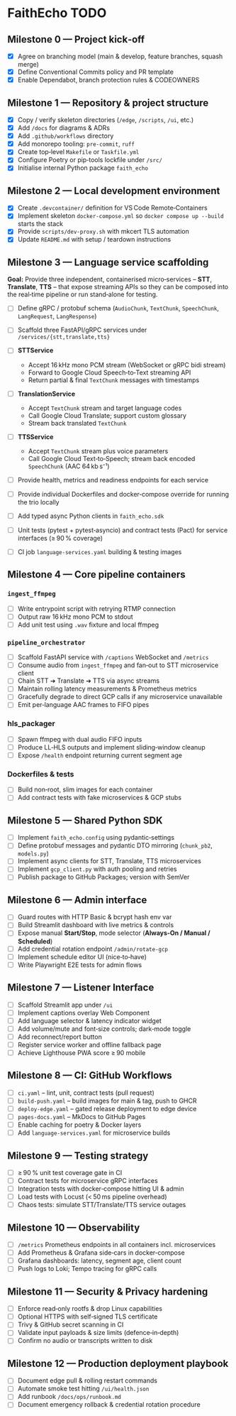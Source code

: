 # FaithEcho TODO

## Milestone 0 — Project kick‑off

- [x] Agree on branching model (main & develop, feature branches, squash merge)
- [x] Define Conventional Commits policy and PR template
- [x] Enable Dependabot, branch protection rules & CODEOWNERS

## Milestone 1 — Repository & project structure

- [x] Copy / verify skeleton directories (`/edge`, `/scripts`, `/ui`, etc.)
- [x] Add `/docs` for diagrams & ADRs
- [x] Add `.github/workflows` directory
- [x] Add monorepo tooling: `pre‑commit`, `ruff`
- [x] Create top‑level `Makefile` or `Taskfile.yml`
- [x] Configure Poetry or pip‑tools lockfile under `/src/`
- [x] Initialise internal Python package `faith_echo`

## Milestone 2 — Local development environment

- [x] Create `.devcontainer/` definition for VS Code Remote‑Containers
- [x] Implement skeleton `docker-compose.yml` so `docker compose up --build` starts the stack
- [x] Provide `scripts/dev‑proxy.sh` with mkcert TLS automation
- [x] Update `README.md` with setup / teardown instructions

## Milestone 3 — Language service scaffolding

**Goal:** Provide three independent, containerised micro‑services – **STT**, **Translate**, **TTS** – that expose streaming APIs so they can be composed into the real‑time pipeline or run stand‑alone for testing.

- [ ] Define gRPC / protobuf schema (`AudioChunk`, `TextChunk`, `SpeechChunk`, `LangRequest`, `LangResponse`)
- [ ] Scaffold three FastAPI/gRPC services under `/services/{stt,translate,tts}`
- [ ] **STTService**

  * Accept 16 kHz mono PCM stream (WebSocket or gRPC bidi stream)
  * Forward to Google Cloud Speech‑to‑Text streaming API
  * Return partial & final `TextChunk` messages with timestamps
- [ ] **TranslationService**

  * Accept `TextChunk` stream and target language codes
  * Call Google Cloud Translate; support custom glossary
  * Stream back translated `TextChunk`
- [ ] **TTSService**

  * Accept `TextChunk` stream plus voice parameters
  * Call Google Cloud Text‑to‑Speech; stream back encoded `SpeechChunk` (AAC 64 kb s⁻¹)
- [ ] Provide health, metrics and readiness endpoints for each service
- [ ] Provide individual Dockerfiles and docker‑compose override for running the trio locally
- [ ] Add typed async Python clients in `faith_echo.sdk`
- [ ] Unit tests (pytest + pytest‑asyncio) and contract tests (Pact) for service interfaces (≥ 90 % coverage)
- [ ] CI job `language‑services.yaml` building & testing images

## Milestone 4 — Core pipeline containers

### `ingest_ffmpeg`

- [ ] Write entrypoint script with retrying RTMP connection
- [ ] Output raw 16 kHz mono PCM to stdout
- [ ] Add unit test using `.wav` fixture and local ffmpeg

### `pipeline_orchestrator`

- [ ] Scaffold FastAPI service with `/captions` WebSocket and `/metrics`
- [ ] Consume audio from `ingest_ffmpeg` and fan‑out to STT microservice client
- [ ] Chain STT ➔ Translate ➔ TTS via async streams
- [ ] Maintain rolling latency measurements & Prometheus metrics
- [ ] Gracefully degrade to direct GCP calls if any microservice unavailable
- [ ] Emit per‑language AAC frames to FIFO pipes

### hls\_packager

- [ ] Spawn ffmpeg with dual audio FIFO inputs
- [ ] Produce LL‑HLS outputs and implement sliding‑window cleanup
- [ ] Expose `/health` endpoint returning current segment age

### Dockerfiles & tests

- [ ] Build non‑root, slim images for each container
- [ ] Add contract tests with fake microservices & GCP stubs

## Milestone 5 — Shared Python SDK

- [ ] Implement `faith_echo.config` using pydantic‑settings
- [ ] Define protobuf messages and pydantic DTO mirroring (`chunk_pb2`, `models.py`)
- [ ] Implement async clients for STT, Translate, TTS microservices
- [ ] Implement `gcp_client.py` with auth pooling and retries
- [ ] Publish package to GitHub Packages; version with SemVer

## Milestone 6 — Admin interface

- [ ] Guard routes with HTTP Basic & bcrypt hash env var
- [ ] Build Streamlit dashboard with live metrics & controls
- [ ] Expose manual **Start/Stop**, mode selector (**Always‑On / Manual / Scheduled**)
- [ ] Add credential rotation endpoint `/admin/rotate-gcp`
- [ ] Implement schedule editor UI (nice‑to‑have)
- [ ] Write Playwright E2E tests for admin flows

## Milestone 7 — Listener Interface

- [ ] Scaffold Streamlit app under `/ui`
- [ ] Implement captions overlay Web Component
- [ ] Add language selector & latency indicator widget
- [ ] Add volume/mute and font‑size controls; dark‑mode toggle
- [ ] Add reconnect/report button
- [ ] Register service worker and offline fallback page
- [ ] Achieve Lighthouse PWA score ≥ 90 mobile

## Milestone 8 — CI: GitHub Workflows

- [ ] `ci.yaml` – lint, unit, contract tests (pull request)
- [ ] `build‑push.yaml` – build images for main & tag, push to GHCR
- [ ] `deploy‑edge.yaml` – gated release deployment to edge device
- [ ] `pages‑docs.yaml` – MkDocs to GitHub Pages
- [ ] Enable caching for poetry & Docker layers
- [ ] Add `language‑services.yaml` for microservice builds

## Milestone 9 — Testing strategy

- [ ] ≥ 90 % unit test coverage gate in CI
- [ ] Contract tests for microservice gRPC interfaces
- [ ] Integration tests with docker‑compose hitting UI & admin
- [ ] Load tests with Locust (< 50 ms pipeline overhead)
- [ ] Chaos tests: simulate STT/Translate/TTS service outages

## Milestone 10 — Observability

- [ ] `/metrics` Prometheus endpoints in all containers incl. microservices
- [ ] Add Prometheus & Grafana side‑cars in docker‑compose
- [ ] Grafana dashboards: latency, segment age, client count
- [ ] Push logs to Loki; Tempo tracing for gRPC calls

## Milestone 11 — Security & Privacy hardening

- [ ] Enforce read‑only rootfs & drop Linux capabilities
- [ ] Optional HTTPS with self‑signed TLS certificate
- [ ] Trivy & GitHub secret scanning in CI
- [ ] Validate input payloads & size limits (defence‑in‑depth)
- [ ] Confirm no audio or transcripts written to disk

## Milestone 12 — Production deployment playbook

- [ ] Document edge pull & rolling restart commands
- [ ] Automate smoke test hitting `/ui/health.json`
- [ ] Add runbook `/docs/ops/runbook.md`
- [ ] Document emergency rollback & credential rotation procedure
